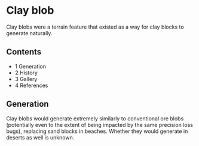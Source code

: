 # Clay blob
Clay blobs were a terrain feature that existed as a way for clay blocks to generate naturally.

## Contents
- 1 Generation
- 2 History
- 3 Gallery
- 4 References

## Generation
Clay blobs would generate extremely similarly to conventional ore blobs (potentially even to the extent of being impacted by the same precision loss bugs), replacing sand blocks in beaches. Whether they would generate in deserts as well is unknown.

